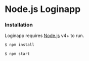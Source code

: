 # Node.js Loginapp

### Installation

Loginapp requires [Node.js](https://nodejs.org/) v4+ to run.

```sh
$ npm install
```

```sh
$ npm start
```
